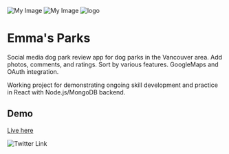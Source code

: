 ![My Image](traveljournal/public/emmalogo.jpg)
![My Image]([traveljournal/public/emmalogo.jpg](https://asset.cloudinary.com/dzhsepmtv/6f76ae3b5468071646be3644b8cbc1d4))
![logo](https://asset.cloudinary.com/dzhsepmtv/6f76ae3b5468071646be3644b8cbc1d4)


# Emma's Parks

Social media dog park review app for dog parks in the Vancouver area.  Add photos, comments, and ratings.  Sort by various features.  GoogleMaps and OAuth integration.

Working project for demonstrating ongoing skill development and practice in React with Node.js/MongoDB backend.

## Demo
[Live here](https://emmaslist.netlify.app/)

![Twitter Link](https://img.shields.io/twitter/follow/witchadora?style=social)
